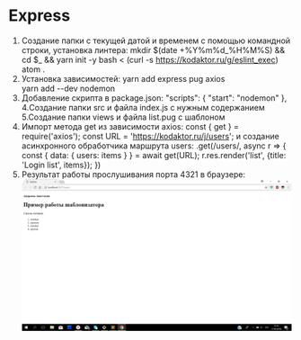 # Express
1. Создание папки с текущей датой и временем с помощью командной строки, установка линтера:
mkdir $(date +%Y%m%d_%H%M%S) && cd $_ && yarn init -y
bash < (curl -s https://kodaktor.ru/g/eslint_exec)
atom .
2. Установка зависимостей:
yarn add express pug	axios	
yarn add --dev nodemon
3. Добавление скрипта в package.json:
 "scripts": {
    "start": "nodemon"
  },
 4.Создание папки src и файла index.js с нужным содержанием
 5.Создание папки views и файла list.pug с шаблоном
 6. Импорт метода get из зависимости axios:
const { get } = require('axios');
const URL = 'https://kodaktor.ru/j/users';
и создание асинхронного обработчика маршрута users:
.get(/users/, async r => { 
      const { data: { users: items } } = await get(URL);
      r.res.render('list', {title: 'Login list', items});
   })
 7. Результат работы прослушивания порта 4321  в браузере:
![alt text](https://github.com/nastyandreeva/Express/blob/master/express.PNG)
